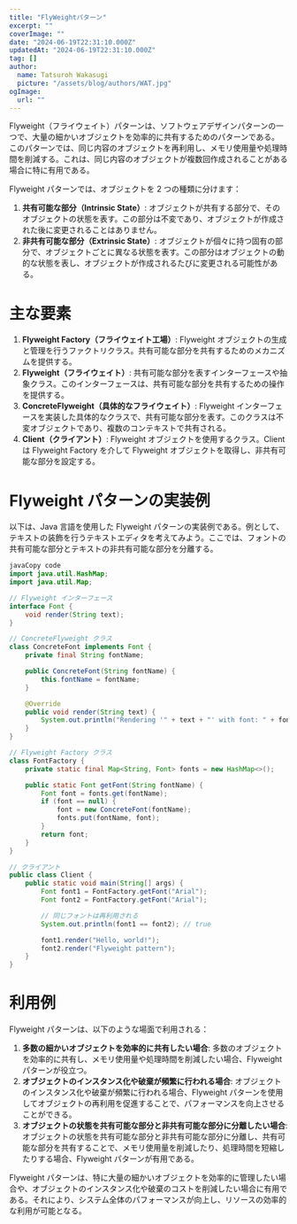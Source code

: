 ```yaml
---
title: "FlyWeightパターン"
excerpt: ""
coverImage: ""
date: "2024-06-19T22:31:10.000Z"
updatedAt: "2024-06-19T22:31:10.000Z"
tag: []
author:
  name: Tatsuroh Wakasugi
  picture: "/assets/blog/authors/WAT.jpg"
ogImage:
  url: ""
---
```


Flyweight（フライウェイト）パターンは、ソフトウェアデザインパターンの一つで、大量の細かいオブジェクトを効率的に共有するためのパターンである。
このパターンでは、同じ内容のオブジェクトを再利用し、メモリ使用量や処理時間を削減する。これは、同じ内容のオブジェクトが複数回作成されることがある場合に特に有用である。

Flyweight パターンでは、オブジェクトを 2 つの種類に分けます：

1. **共有可能な部分（Intrinsic State）**: オブジェクトが共有する部分で、そのオブジェクトの状態を表す。この部分は不変であり、オブジェクトが作成された後に変更されることはありません。
2. **非共有可能な部分（Extrinsic State）**: オブジェクトが個々に持つ固有の部分で、オブジェクトごとに異なる状態を表す。この部分はオブジェクトの動的な状態を表し、オブジェクトが作成されるたびに変更される可能性がある。

# **主な要素**

1. **Flyweight Factory（フライウェイト工場）**: Flyweight オブジェクトの生成と管理を行うファクトリクラス。共有可能な部分を共有するためのメカニズムを提供する。
2. **Flyweight（フライウェイト）**: 共有可能な部分を表すインターフェースや抽象クラス。このインターフェースは、共有可能な部分を共有するための操作を提供する。
3. **ConcreteFlyweight（具体的なフライウェイト）**: Flyweight インターフェースを実装した具体的なクラスで、共有可能な部分を表す。このクラスは不変オブジェクトであり、複数のコンテキストで共有される。
4. **Client（クライアント）**: Flyweight オブジェクトを使用するクラス。Client は Flyweight Factory を介して Flyweight オブジェクトを取得し、非共有可能な部分を設定する。

# **Flyweight パターンの実装例**

以下は、Java 言語を使用した Flyweight パターンの実装例である。例として、テキストの装飾を行うテキストエディタを考えてみよう。ここでは、フォントの共有可能な部分とテキストの非共有可能な部分を分離する。

```java
javaCopy code
import java.util.HashMap;
import java.util.Map;

// Flyweight インターフェース
interface Font {
    void render(String text);
}

// ConcreteFlyweight クラス
class ConcreteFont implements Font {
    private final String fontName;

    public ConcreteFont(String fontName) {
        this.fontName = fontName;
    }

    @Override
    public void render(String text) {
        System.out.println("Rendering '" + text + "' with font: " + fontName);
    }
}

// Flyweight Factory クラス
class FontFactory {
    private static final Map<String, Font> fonts = new HashMap<>();

    public static Font getFont(String fontName) {
        Font font = fonts.get(fontName);
        if (font == null) {
            font = new ConcreteFont(fontName);
            fonts.put(fontName, font);
        }
        return font;
    }
}

// クライアント
public class Client {
    public static void main(String[] args) {
        Font font1 = FontFactory.getFont("Arial");
        Font font2 = FontFactory.getFont("Arial");

        // 同じフォントは再利用される
        System.out.println(font1 == font2); // true

        font1.render("Hello, world!");
        font2.render("Flyweight pattern");
    }
}

```

# **利用例**

Flyweight パターンは、以下のような場面で利用される：

1. **多数の細かいオブジェクトを効率的に共有したい場合**: 多数のオブジェクトを効率的に共有し、メモリ使用量や処理時間を削減したい場合、Flyweight パターンが役立つ。
2. **オブジェクトのインスタンス化や破棄が頻繁に行われる場合**: オブジェクトのインスタンス化や破棄が頻繁に行われる場合、Flyweight パターンを使用してオブジェクトの再利用を促進することで、パフォーマンスを向上させることができる。
3. **オブジェクトの状態を共有可能な部分と非共有可能な部分に分離したい場合**: オブジェクトの状態を共有可能な部分と非共有可能な部分に分離し、共有可能な部分を共有することで、メモリ使用量を削減したり、処理時間を短縮したりする場合、Flyweight パターンが有用である。

Flyweight パターンは、特に大量の細かいオブジェクトを効率的に管理したい場合や、オブジェクトのインスタンス化や破棄のコストを削減したい場合に有用である。それにより、システム全体のパフォーマンスが向上し、リソースの効率的な利用が可能となる。
